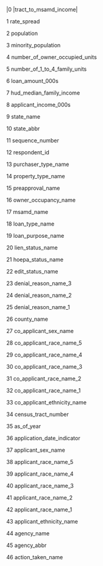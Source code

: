 |0	|tract_to_msamd_income|

1	rate_spread

2	population

3	minority_population

4	number_of_owner_occupied_units

5	number_of_1_to_4_family_units

6	loan_amount_000s

7	hud_median_family_income

8	applicant_income_000s

9	state_name

10	state_abbr

11	sequence_number

12	respondent_id

13	purchaser_type_name

14	property_type_name

15	preapproval_name

16	owner_occupancy_name

17	msamd_name

18	loan_type_name

19	loan_purpose_name

20	lien_status_name

21	hoepa_status_name

22	edit_status_name

23	denial_reason_name_3

24	denial_reason_name_2

25	denial_reason_name_1

26	county_name

27	co_applicant_sex_name

28	co_applicant_race_name_5

29	co_applicant_race_name_4

30	co_applicant_race_name_3

31	co_applicant_race_name_2

32	co_applicant_race_name_1

33	co_applicant_ethnicity_name

34	census_tract_number

35	as_of_year

36	application_date_indicator

37	applicant_sex_name

38	applicant_race_name_5

39	applicant_race_name_4

40	applicant_race_name_3

41	applicant_race_name_2

42	applicant_race_name_1

43	applicant_ethnicity_name

44	agency_name

45	agency_abbr

46	action_taken_name

